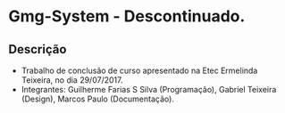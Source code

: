 # Gmg-System - Descontinuado.
## Descrição
- Trabalho de conclusão de curso apresentado na Etec Ermelinda Teixeira, no dia 29/07/2017.
- Integrantes: Guilherme Farias S Silva (Programação),
  Gabriel Teixeira (Design),
  Marcos Paulo (Documentação).
